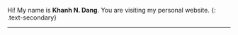   Hi! My name is <strong>Khanh N. Dang</strong>. You are visiting my personal website.
{: .text-secondary}

 <!-- My research topics are neuromorphic computing, Artificial Intelligence for CAD, and fault-tolerant computing. <br>
{: .text-secondary} -->

---
